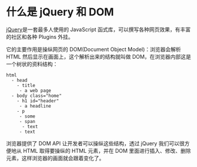# 什么是 jQuery 和 DOM

[jQuery](https://jquery.com/)是一套最多人使用的 JavaScript 函式库，可以撰写各种网页效果，有丰富的社区和各种 Plugins 外挂。

它的主要作用是操纵网页的 DOM(Document Object Model)：浏览器会解析 HTML 然后显示在画面上，这个解析出来的结构就叫做 DOM，在浏览器内部这是一个树状的资料结构：

```
html
  - head
    - title
     - a web page
  - body class="home"
    - h1 id="header"
     - a headline
    - p
     - some
     - span
      - text
     - text
```

浏览器提供了 DOM API 让开发者可以操纵这些结构，透过 jQuery 我们可以很方便地从 HTML 取得要操纵的 HTML 元素，并在 DOM 里面进行插入、修改、删除元素，这样浏览器的画面就会跟着变化了。
